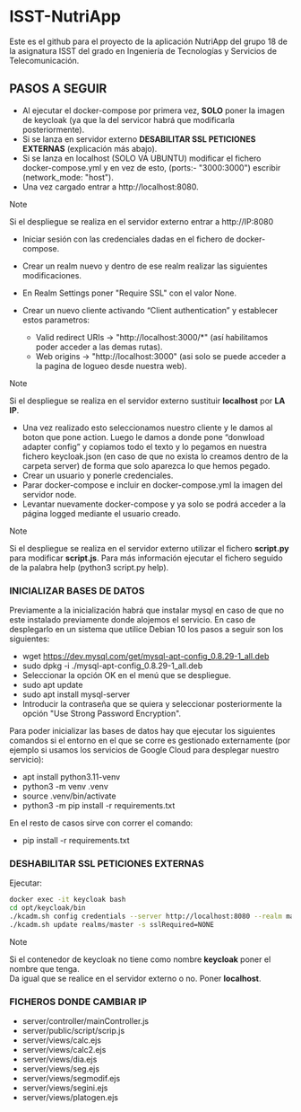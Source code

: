 # ISST-NutriApp
Este es el github para el proyecto de la aplicación NutriApp del grupo 18 de la asignatura ISST del grado en Ingeniería de Tecnologías y Servicios de Telecomunicación.


## PASOS A SEGUIR

- Al ejecutar el docker-compose por primera vez, **SOLO** poner la imagen de keycloak (ya que la del servicor habrá que modificarla posteriormente).
- Si se lanza en servidor externo **DESABILITAR SSL PETICIONES EXTERNAS** (explicación más abajo).
- Si se lanza en localhost (SOLO VA UBUNTU) modificar el fichero docker-compose.yml y en vez de esto, (ports:- "3000:3000") escribir (network_mode: "host").
- Una vez cargado entrar a http://localhost:8080.

> [!NOTE]
> Si el despliegue se realiza en el servidor externo entrar a http://IP:8080

- Iniciar sesión con las credenciales dadas en el fichero de docker-compose.
- Crear un realm nuevo y dentro de ese realm realizar las siguientes modificaciones.
- En Realm Settings poner "Require SSL" con el valor None.

- Crear un nuevo cliente activando “Client authentication” y establecer estos parametros:
    - Valid redirect URIs -> "http://localhost:3000/*" (así habilitamos poder acceder a las demas rutas).<br>
    - Web origins -> "http://localhost:3000" (asi solo se puede acceder a la pagina de logueo desde nuestra web).<br>

> [!NOTE]
> Si el despliegue se realiza en el servidor externo sustituir **localhost** por **LA IP**.

- Una vez realizado esto seleccionamos nuestro cliente y le damos al boton que pone action. Luego le damos a donde pone “donwload adapter config” y copiamos todo el texto y lo pegamos en nuestra fichero keycloak.json (en caso de que no exista lo creamos dentro de la carpeta server) de forma que solo aparezca lo que hemos pegado.
- Crear un usuario y ponerle credenciales.
- Parar docker-compose e incluir en docker-compose.yml la imagen del servidor node.
- Levantar nuevamente docker-compose y ya solo se podrá acceder a la página logged mediante el usuario creado.

> [!NOTE]
> Si el despliegue se realiza en el servidor externo utilizar el fichero **script.py** para modificar **script.js**.
> Para más información ejecutar el fichero seguido de la palabra help (python3 script.py help).

### INICIALIZAR BASES DE DATOS

Previamente a la inicialización habrá que instalar mysql en caso de que no este instalado previamente donde alojemos el servicio. En caso de desplegarlo en un sistema que utilice Debian 10 los pasos a seguir son los siguientes:

- wget https://dev.mysql.com/get/mysql-apt-config_0.8.29-1_all.deb
- sudo dpkg -i ./mysql-apt-config_0.8.29-1_all.deb
- Seleccionar la opción OK en el menú que se despliegue.
- sudo apt update
- sudo apt install mysql-server
- Introducir la contraseña que se quiera y seleccionar posteriormente la opción "Use Strong Password Encryption".

Para poder inicializar las bases de datos hay que ejecutar los siguientes comandos si el entorno en el que se corre es gestionado externamente (por ejemplo si usamos los servicios de Google Cloud para desplegar nuestro servicio):

- apt install python3.11-venv
- python3 -m venv .venv
- source .venv/bin/activate
- python3 -m pip install -r requirements.txt

En el resto de casos sirve con correr el comando:

- pip install -r requirements.txt

### DESHABILITAR SSL PETICIONES EXTERNAS

Ejecutar:

```bash
docker exec -it keycloak bash
cd opt/keycloak/bin
./kcadm.sh config credentials --server http://localhost:8080 --realm master --user admin
./kcadm.sh update realms/master -s sslRequired=NONE
```
> [!NOTE]
> Si el contenedor de keycloak no tiene como nombre **keycloak** poner el nombre que tenga.<br>
> Da igual que se realice en el servidor externo o no. Poner **localhost**.

### FICHEROS DONDE CAMBIAR IP

- server/controller/mainController.js
- server/public/script/scrip.js
- server/views/calc.ejs
- server/views/calc2.ejs
- server/views/dia.ejs
- server/views/seg.ejs
- server/views/segmodif.ejs
- server/views/segini.ejs
- server/views/platogen.ejs